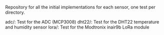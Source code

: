 Repository for all the initial implementations for each sensor, one test per directory.

adc/:
	Test for the ADC (MCP3008)
dht22/:
	Test for the DHT22 temperature and humidity sensor
lora/:
	Test for the Modtronix inair9b LoRa module
